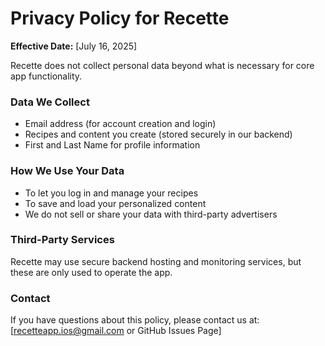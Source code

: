 # Privacy Policy for Recette

**Effective Date:** [July 16, 2025]

Recette does not collect personal data beyond what is necessary for core app functionality.

### Data We Collect
- Email address (for account creation and login)
- Recipes and content you create (stored securely in our backend)
- First and Last Name for profile information

### How We Use Your Data
- To let you log in and manage your recipes
- To save and load your personalized content
- We do not sell or share your data with third-party advertisers

### Third-Party Services
Recette may use secure backend hosting and monitoring services, but these are only used to operate the app.

### Contact
If you have questions about this policy, please contact us at: [recetteapp.ios@gmail.com or GitHub Issues Page]

